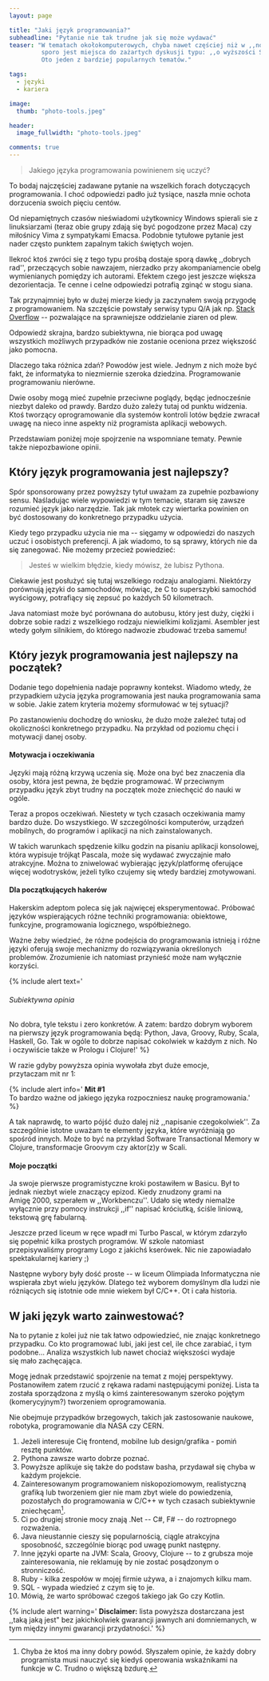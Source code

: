 ```yaml
---
layout: page

title: "Jaki język programowania?"
subheadline: "Pytanie nie tak trudne jak się może wydawać"
teaser: "W tematach okołokomputerowych, chyba nawet częściej niż w ,,normalnym'' życiu,
         sporo jest miejsca do zażartych dyskusji typu: ,,o wyższości Świąt Bożego Narodzenia nad Świętami Wielkiej Nocy''.
         Oto jeden z bardziej popularnych tematów."

tags:
  - języki
  - kariera

image:
  thumb: "photo-tools.jpeg"

header:
  image_fullwidth: "photo-tools.jpeg"

comments: true
---
```


>Jakiego języka programowania powinienem się uczyć?


To bodaj najczęściej zadawane pytanie na wszelkich forach dotyczących programowania.
I choć odpowiedzi padło już tysiące, naszła mnie ochota dorzucenia swoich pięciu centów.

Od niepamiętnych czasów nieświadomi użytkownicy Windows spierali sie z linuksiarzami (teraz obie grupy
zdają się być pogodzone przez Maca) czy miłośnicy Vima z sympatykami Emacsa.
Podobnie tytułowe pytanie jest nader często punktem zapalnym takich świętych wojen.

Ilekroć ktoś zwróci się z tego typu prośbą dostaje sporą dawkę ,,dobrych rad'',
przeczących sobie nawzajem, nierzadko przy akompaniamencie obelg wymienianych pomiędzy ich autorami.
Efektem czego jest jeszcze większa dezorientacja. Te cenne i celne odpowiedzi potrafią zginąć w stogu siana.

Tak przynajmniej było w dużej mierze kiedy ja zaczynałem swoją przygodę z programowaniem.
Na szczęście powstały serwisy typu Q/A jak np. [Stack Overflow](http://www.stackoverflow.com) -- pozwalające na sprawniejsze
oddzielanie ziaren od plew.

Odpowiedź skrajna, bardzo subiektywna, nie biorąca pod uwagę wszystkich
możliwych przypadków nie zostanie oceniona przez większość jako pomocna.

Dlaczego taka różnica zdań? Powodów jest wiele. Jednym z nich może być fakt,
że informatyka to niezmiernie szeroka dziedzina.
Programowanie programowaniu nierówne.

Dwie osoby mogą mieć zupełnie przeciwne poglądy,
będąc jednocześnie niezbyt daleko od prawdy. Bardzo dużo zależy tutaj od punktu widzenia.
Ktoś tworzący oprogramowanie dla systemów kontroli lotów będzie zwracał uwagę
na nieco inne aspekty niż programista aplikacji webowych.

Przedstawiam poniżej moje spojrzenie na wspomniane tematy. Pewnie także niepozbawione opinii.


<h2>Który język programowania jest najlepszy?</h2>

Spór sponsorowany przez powyższy tytuł uważam za zupełnie pozbawiony sensu.
Naśladując wiele wypowiedzi w tym temacie, staram się zawsze rozumieć język jako narzędzie.
Tak jak młotek czy wiertarka powinien on być dostosowany do konkretnego przypadku użycia.

Kiedy tego przypadku użycia nie ma -- sięgamy w odpowiedzi do naszych uczuć i osobistych preferencji.
A jak wiadomo, to są sprawy, których nie da się zanegować. Nie możemy przecież powiedzieć:

>Jesteś w wielkim błędzie, kiedy mówisz, że lubisz Pythona.

Ciekawie jest posłużyć się tutaj wszelkiego rodzaju analogiami. Niektórzy porównują języki do samochodów,
mówiąc, że C to superszybki samochód wyścigowy, potrafiący się zepsuć po każdych 50 kilometrach.

Java natomiast może być porównana do autobusu, który jest duży, ciężki i dobrze sobie radzi
z wszelkiego rodzaju niewielkimi kolizjami. Asembler jest wtedy gołym silnikiem, do którego nadwozie
zbudować trzeba samemu!


<h2>Który jezyk programowania jest najlepszy na początek?</h2>

Dodanie tego dopełnienia nadaje poprawny kontekst. Wiadomo wtedy, że przypadkiem użycia
języka programowania jest nauka programowania sama w sobie. Jakie zatem kryteria możemy sformułować w tej sytuacji?

Po zastanowieniu dochodzę do wniosku, że dużo może zależeć tutaj od okoliczności konkretnego przypadku.
Na przykład od poziomu chęci i motywacji danej osoby.

<h4>Motywacja i oczekiwania</h4>

Języki mają różną krzywą uczenia się.
Może ona być bez znaczenia dla osoby, która jest pewna, że będzie programować.
W przeciwnym przypadku język zbyt trudny na początek może zniechęcić do nauki w ogóle.

Teraz a propos oczekiwań. Niestety w tych czasach oczekiwania mamy bardzo duże.
Do wszystkiego. W szczególności komputerów, urządzeń mobilnych, do programów i aplikacji na nich zainstalowanych.

W takich warunkach spędzenie kilku godzin na pisaniu aplikacji konsolowej, która wypisuje
trójkąt Pascala, może się wydawać zwyczajnie mało atrakcyjne.
Można to zniwelować wybierając język/platformę oferujące
więcej wodotrysków, jeżeli tylko czujemy się wtedy bardziej zmotywowani.


<h4>Dla początkujących hakerów</h4>

Hakerskim adeptom poleca się jak najwięcej eksperymentować. Próbować języków wspierających
różne techniki programowania: obiektowe, funkcyjne, programowania logicznego, współbieżnego.

Ważne żeby wiedzieć, że różne podejścia do programowania istnieją i różne języki
oferują swoje mechanizmy do rozwiązywania określonych problemów.
Zrozumienie ich natomiast przynieść może nam wyłącznie korzyści.


{% include alert text='
<h6>Subiektywna opinia</h6>
<smaller>No dobra, tyle tekstu i zero konkretów. A zatem: bardzo dobrym wyborem na pierwszy język programowania
będą: Python, Java, Groovy, Ruby, Scala, Haskell, Go. Tak w ogóle to dobrze napisać cokolwiek
w każdym z nich. No i oczywiście także w Prologu i Clojure!</smaller>'
%}

W razie gdyby powyższa opinia wywołała zbyt duże emocje, przytaczam mit nr 1:

{% include alert info='
<b>Mit #1</b><br>
<smaller>To bardzo ważne od jakiego języka rozpoczniesz naukę programowania.</smaller>'
%}

A tak naprawdę, to warto pójść dużo dalej niż ,,napisanie czegokolwiek''.
Za szczególnie istotne uważam te elementy języka, które wyróżniają go spośród innych.
Może to być na przykład Software Transactional Memory w Clojure,
transformacje Groovym czy aktor(z)y w Scali.

<h4>Moje początki</h4>
Ja swoje pierwsze programistyczne kroki postawiłem w Basicu. Był to jednak niezbyt wiele znaczący
epizod. Kiedy znudzony grami na Amigę 2000, szperałem w ,,Workbenczu''. Udało się wtedy niemalże
wyłącznie przy pomocy instrukcji ,,if'' napisać króciutką, ściśle liniową, tekstową grę fabularną.

Jeszcze przed liceum w ręce wpadł mi Turbo Pascal, w którym zdarzyło się popełnić kilka prostych programów.
W szkole natomiast przepisywaliśmy programy Logo z jakichś kserówek. Nic nie zapowiadało spektakularnej kariery ;)

Następne wybory były dość proste -- w liceum Olimpiada Informatyczna nie wspierała zbyt wielu języków.
Dlatego też wyborem domyślnym dla ludzi nie różniących się istotnie ode mnie wiekem był C/C++.
Ot i cała historia.


<h2>W jaki język warto zainwestować?</h2>

Na to pytanie z kolei już nie tak łatwo odpowiedzieć, nie znając konkretnego przypadku.
Co kto programować lubi, jaki jest cel, ile chce zarabiać, i tym podobne...
Analiza wszystkich lub nawet chociaż większości wydaje się mało zachęcająca.

Mogę jednak przedstawić spojrzenie na temat z mojej perspektywy.
Postanowiłem zatem rzucić z rękawa radami następującymi poniżej.
Lista ta została sporządzona z myślą o kimś zainteresowanym szeroko pojętym (komerycyjnym?)
tworzeniem oprogramowania.

Nie obejmuje przypadków brzegowych, takich jak zastosowanie naukowe,
robotyka, programowanie dla NASA czy CERN.

1. Jeżeli interesuje Cię frontend, mobilne lub design/grafika - pomiń resztę punktów.
2. Pythona zawsze warto dobrze poznać.
3. Powyższe aplikuje się także do podstaw basha, przydawał się chyba w każdym projekcie.
4. Zainteresowanym programowaniem niskopoziomowym, realistyczną grafiką lub tworzeniem gier nie mam zbyt wiele do powiedzenia,
pozostałych do programowania w C/C++ w tych czasach subiektywnie zniechęcam[^c].
5. Ci po drugiej stronie mocy znają .Net -- C#, F# -- do roztropnego rozważenia.
6. Java nieustannie cieszy się popularnością, ciągle atrakcyjna sposobność, szczególnie biorąc pod uwagę punkt następny.
7. Inne języki oparte na JVM: Scala, Groovy, Clojure -- to z grubsza moje zainteresowania, nie reklamuję by nie zostać
posądzonym o stronniczość.
8. Ruby - kilka zespołów w mojej firmie używa, a i znajomych kilku mam.
9. SQL - wypada wiedzieć z czym się to je.
10. Mówią, że warto spróbować czegoś takiego jak Go czy Kotlin.

{% include alert warning='
<smaller><b>Disclaimer:</b> lista powyższa dostarczana jest ,,taką jaką jest" bez jakichkolwiek gwarancji jawnych
         ani domniemanych, w tym między innymi gwarancji przydatności.</smaller>'
%}


[^c]: Chyba że ktoś ma inny dobry powód. Słyszałem opinie, że każdy dobry programista musi nauczyć się kiedyś operowania wskaźnikami na funkcje w C. Trudno o większą bzdurę.